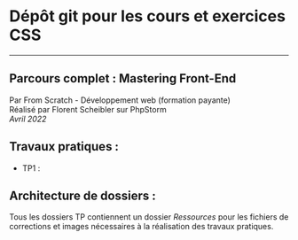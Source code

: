 # Dépôt git pour les cours et exercices CSS

***

## Parcours complet : Mastering Front-End

Par From Scratch - Développement web (formation payante)<br>
Réalisé par Florent Scheibler sur PhpStorm <br>
*Avril 2022*

## Travaux pratiques :

- TP1 : 

## Architecture de dossiers :

Tous les dossiers TP contiennent un dossier *Ressources* pour les fichiers de corrections et images
nécessaires à la réalisation des travaux pratiques.
